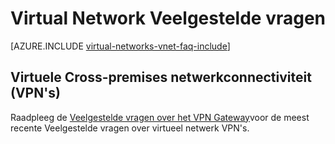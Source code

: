 <properties 
   pageTitle="Virtual Network Veelgestelde vragen"
   description="Azure virtuele netwerk (VNet) Veelgestelde vragen"
   services="virtual-network"
   documentationCenter="na"
   authors="jimdial"
   manager="carmonm"
   editor="tysonn" />
<tags 
   ms.service="virtual-network"
   ms.devlang="na"
   ms.topic="article"
   ms.tgt_pltfrm="na"
   ms.workload="infrastructure-services"
   ms.date="03/15/2016"
   ms.author="jdial" />

# <a name="virtual-network-faq"></a>Virtual Network Veelgestelde vragen

[AZURE.INCLUDE [virtual-networks-vnet-faq-include](../../includes/virtual-networks-vnet-faq-include.md)]

## <a name="virtual-network-cross-premises-connectivity-vpns"></a>Virtuele Cross-premises netwerkconnectiviteit (VPN's)

Raadpleeg de [Veelgestelde vragen over het VPN Gateway](../vpn-gateway/vpn-gateway-vpn-faq.md)voor de meest recente Veelgestelde vragen over virtueel netwerk VPN's.
